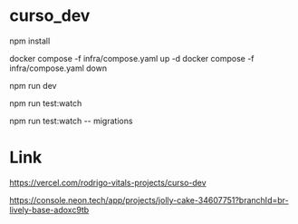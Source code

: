 # curso_dev

npm install

docker compose -f infra/compose.yaml up -d
docker compose -f infra/compose.yaml down

npm run dev

npm run test:watch

npm run test:watch -- migrations

# Link

https://vercel.com/rodrigo-vitals-projects/curso-dev


https://console.neon.tech/app/projects/jolly-cake-34607751?branchId=br-lively-base-adoxc9tb